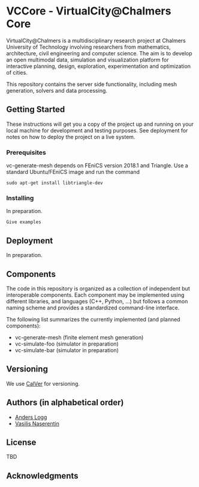 # VCCore - VirtualCity@Chalmers Core

VirtualCity@Chalmers is a multidisciplinary research project at
Chalmers University of Technology involving researchers from
mathematics, architecture, civil engineering and computer science. The
aim is to develop an open multimodal data, simulation and
visualization platform for interactive planning, design, exploration,
experimentation and optimization of cities.

This repository contains the server side functionality, including
mesh generation, solvers and data processing.

## Getting Started

These instructions will get you a copy of the project up and running on your local machine for development and testing purposes. See deployment for notes on how to deploy the project on a live system.

### Prerequisites

vc-generate-mesh depends on FEniCS version 2018.1 and Triangle.
Use a standard Ubuntu/FEniCS image and run the command

```
sudo apt-get install libtriangle-dev
```

### Installing

In preparation.

```
Give examples
```

## Deployment

In preparation.

## Components

The code in this repository is organized as a collection of independent but interoperable
components. Each component may be implemented using different libraries, and languages
(C++, Python, ...) but follows a common naming scheme and provides a standardized
command-line interface.

The following list summarizes the currently implemented (and planned components):

* vc-generate-mesh (finite element mesh generation)
* vc-simulate-foo (simulator in preparation)
* vc-simulate-bar (simulator in preparation)

## Versioning

We use [CalVer](https://calver.org/) for versioning.

## Authors (in alphabetical order)

* [Anders Logg](http://anders.logg.org)
* [Vasilis Naserentin](https://www.chalmers.se/en/Staff/Pages/vasnas.aspx)

## License

TBD

## Acknowledgments
